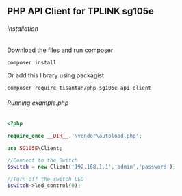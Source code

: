 ## PHP API Client for TPLINK sg105e

###### Installation

Download the files and run composer

`composer install`

Or add this library using packagist

`composer require tisantan/php-sg105e-api-client`

###### Running example.php

```php
<?php

require_once __DIR__.'\vendor\autoload.php';

use SG105E\Client;

//Connect to the Switch
$switch = new Client('192.168.1.1','admin','password');

//Turn off the switch LED
$switch->led_control(0);
